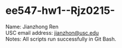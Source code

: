 # ee547-hw1--Rjz0215-
Name: Jianzhong Ren  
USC email address: jianzhon@usc.edu  
Notes: All scripts run successfully in Git Bash.  

